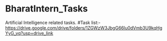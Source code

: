 # BharatIntern_Tasks
Artificial Intelligence related tasks.
#Task list:- https://drive.google.com/drive/folders/1ZGWzW3JbgG66lu0dVmb3U9kqHgYyG_vq?usp=drive_link
